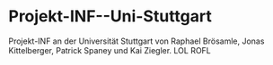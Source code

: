 ﻿# Projekt-INF--Uni-Stuttgart
Projekt-INF an der Universität Stuttgart von Raphael Brösamle, Jonas Kittelberger, Patrick Spaney und Kai Ziegler.
LOL
ROFL
